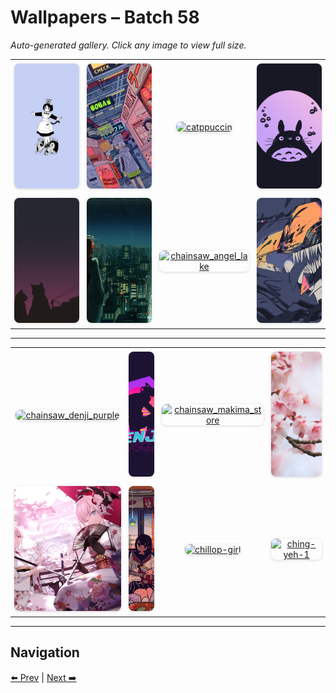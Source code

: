 # Wallpapers – Batch 58

_Auto-generated gallery. Click any image to view full size._

<table style="border-collapse:collapse; width:100%;">
  <tr>
    <td style="padding:6px; vertical-align:middle; text-align:center;"><a href="https://raw.githubusercontent.com/rubiin/wallpapers/master/wallpapers/catgirl.png"><img src="https://raw.githubusercontent.com/rubiin/wallpapers/master/wallpapers/catgirl.png" alt="catgirl" loading="lazy" style="width:300px; height:200px; object-fit:cover; border-radius:8px; box-shadow:0 1px 4px rgba(0,0,0,0.15);"></a></td>
    <td style="padding:6px; vertical-align:middle; text-align:center;"><a href="https://raw.githubusercontent.com/rubiin/wallpapers/master/wallpapers/catgirls-stores.jpg"><img src="https://raw.githubusercontent.com/rubiin/wallpapers/master/wallpapers/catgirls-stores.jpg" alt="catgirls-stores" loading="lazy" style="width:300px; height:200px; object-fit:cover; border-radius:8px; box-shadow:0 1px 4px rgba(0,0,0,0.15);"></a></td>
    <td style="padding:6px; vertical-align:middle; text-align:center;"><a href="https://raw.githubusercontent.com/rubiin/wallpapers/master/wallpapers/catppuccin.png"><img src="https://raw.githubusercontent.com/rubiin/wallpapers/master/wallpapers/catppuccin.png" alt="catppuccin" loading="lazy" style="width:300px; height:200px; object-fit:cover; border-radius:8px; box-shadow:0 1px 4px rgba(0,0,0,0.15);"></a></td>
    <td style="padding:6px; vertical-align:middle; text-align:center;"><a href="https://raw.githubusercontent.com/rubiin/wallpapers/master/wallpapers/catppuccintotoro.png"><img src="https://raw.githubusercontent.com/rubiin/wallpapers/master/wallpapers/catppuccintotoro.png" alt="catppuccintotoro" loading="lazy" style="width:300px; height:200px; object-fit:cover; border-radius:8px; box-shadow:0 1px 4px rgba(0,0,0,0.15);"></a></td>
  </tr>
  <tr>
    <td style="padding:6px; vertical-align:middle; text-align:center;"><a href="https://raw.githubusercontent.com/rubiin/wallpapers/master/wallpapers/cats-night.jpg"><img src="https://raw.githubusercontent.com/rubiin/wallpapers/master/wallpapers/cats-night.jpg" alt="cats-night" loading="lazy" style="width:300px; height:200px; object-fit:cover; border-radius:8px; box-shadow:0 1px 4px rgba(0,0,0,0.15);"></a></td>
    <td style="padding:6px; vertical-align:middle; text-align:center;"><a href="https://raw.githubusercontent.com/rubiin/wallpapers/master/wallpapers/chainsaw_angel_city.jpg"><img src="https://raw.githubusercontent.com/rubiin/wallpapers/master/wallpapers/chainsaw_angel_city.jpg" alt="chainsaw_angel_city" loading="lazy" style="width:300px; height:200px; object-fit:cover; border-radius:8px; box-shadow:0 1px 4px rgba(0,0,0,0.15);"></a></td>
    <td style="padding:6px; vertical-align:middle; text-align:center;"><a href="https://raw.githubusercontent.com/rubiin/wallpapers/master/wallpapers/chainsaw_angel_lake.jpg"><img src="https://raw.githubusercontent.com/rubiin/wallpapers/master/wallpapers/chainsaw_angel_lake.jpg" alt="chainsaw_angel_lake" loading="lazy" style="width:300px; height:200px; object-fit:cover; border-radius:8px; box-shadow:0 1px 4px rgba(0,0,0,0.15);"></a></td>
    <td style="padding:6px; vertical-align:middle; text-align:center;"><a href="https://raw.githubusercontent.com/rubiin/wallpapers/master/wallpapers/chainsaw_denji_cat.png"><img src="https://raw.githubusercontent.com/rubiin/wallpapers/master/wallpapers/chainsaw_denji_cat.png" alt="chainsaw_denji_cat" loading="lazy" style="width:300px; height:200px; object-fit:cover; border-radius:8px; box-shadow:0 1px 4px rgba(0,0,0,0.15);"></a></td>
  </tr>
</table>

<hr/>

<table style="border-collapse:collapse; width:100%;">
  <tr>
    <td style="padding:6px; vertical-align:middle; text-align:center;"><a href="https://raw.githubusercontent.com/rubiin/wallpapers/master/wallpapers/chainsaw_denji_purple.png"><img src="https://raw.githubusercontent.com/rubiin/wallpapers/master/wallpapers/chainsaw_denji_purple.png" alt="chainsaw_denji_purple" loading="lazy" style="width:300px; height:200px; object-fit:cover; border-radius:8px; box-shadow:0 1px 4px rgba(0,0,0,0.15);"></a></td>
    <td style="padding:6px; vertical-align:middle; text-align:center;"><a href="https://raw.githubusercontent.com/rubiin/wallpapers/master/wallpapers/chainsaw_denji_retro.png"><img src="https://raw.githubusercontent.com/rubiin/wallpapers/master/wallpapers/chainsaw_denji_retro.png" alt="chainsaw_denji_retro" loading="lazy" style="width:300px; height:200px; object-fit:cover; border-radius:8px; box-shadow:0 1px 4px rgba(0,0,0,0.15);"></a></td>
    <td style="padding:6px; vertical-align:middle; text-align:center;"><a href="https://raw.githubusercontent.com/rubiin/wallpapers/master/wallpapers/chainsaw_makima_store.jpg"><img src="https://raw.githubusercontent.com/rubiin/wallpapers/master/wallpapers/chainsaw_makima_store.jpg" alt="chainsaw_makima_store" loading="lazy" style="width:300px; height:200px; object-fit:cover; border-radius:8px; box-shadow:0 1px 4px rgba(0,0,0,0.15);"></a></td>
    <td style="padding:6px; vertical-align:middle; text-align:center;"><a href="https://raw.githubusercontent.com/rubiin/wallpapers/master/wallpapers/cherry-blossom-white.jpg"><img src="https://raw.githubusercontent.com/rubiin/wallpapers/master/wallpapers/cherry-blossom-white.jpg" alt="cherry-blossom-white" loading="lazy" style="width:300px; height:200px; object-fit:cover; border-radius:8px; box-shadow:0 1px 4px rgba(0,0,0,0.15);"></a></td>
  </tr>
  <tr>
    <td style="padding:6px; vertical-align:middle; text-align:center;"><a href="https://raw.githubusercontent.com/rubiin/wallpapers/master/wallpapers/cherry_blossoms.jpg"><img src="https://raw.githubusercontent.com/rubiin/wallpapers/master/wallpapers/cherry_blossoms.jpg" alt="cherry_blossoms" loading="lazy" style="width:300px; height:200px; object-fit:cover; border-radius:8px; box-shadow:0 1px 4px rgba(0,0,0,0.15);"></a></td>
    <td style="padding:6px; vertical-align:middle; text-align:center;"><a href="https://raw.githubusercontent.com/rubiin/wallpapers/master/wallpapers/chillop-girl-2.webp"><img src="https://raw.githubusercontent.com/rubiin/wallpapers/master/wallpapers/chillop-girl-2.webp" alt="chillop-girl-2" loading="lazy" style="width:300px; height:200px; object-fit:cover; border-radius:8px; box-shadow:0 1px 4px rgba(0,0,0,0.15);"></a></td>
    <td style="padding:6px; vertical-align:middle; text-align:center;"><a href="https://raw.githubusercontent.com/rubiin/wallpapers/master/wallpapers/chillop-girl.png"><img src="https://raw.githubusercontent.com/rubiin/wallpapers/master/wallpapers/chillop-girl.png" alt="chillop-girl" loading="lazy" style="width:300px; height:200px; object-fit:cover; border-radius:8px; box-shadow:0 1px 4px rgba(0,0,0,0.15);"></a></td>
    <td style="padding:6px; vertical-align:middle; text-align:center;"><a href="https://raw.githubusercontent.com/rubiin/wallpapers/master/wallpapers/ching-yeh-1.png"><img src="https://raw.githubusercontent.com/rubiin/wallpapers/master/wallpapers/ching-yeh-1.png" alt="ching-yeh-1" loading="lazy" style="width:300px; height:200px; object-fit:cover; border-radius:8px; box-shadow:0 1px 4px rgba(0,0,0,0.15);"></a></td>
  </tr>
</table>

<hr/>

## Navigation

[⬅️ Prev](index_57.md) | [Next ➡️](index_59.md)
